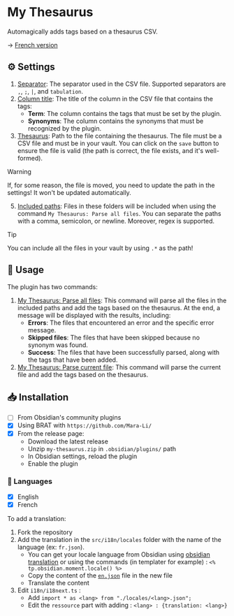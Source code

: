 # My Thesaurus  

Automagically adds tags based on a thesaurus CSV.  

-> [French version](./README.fr.md)

## ⚙️ Settings  

1. <ins>Separator</ins>: The separator used in the CSV file. Supported separators are `,`, `;`, `|`, and `tabulation`.  
2. <ins>Column title</ins>: The title of the column in the CSV file that contains the tags:  
    - **Term**: The column contains the tags that must be set by the plugin.  
    - **Synonyms**: The column contains the synonyms that must be recognized by the plugin.  
3. <ins>Thesaurus</ins>: Path to the file containing the thesaurus. The file must be a CSV file and must be in your vault. You can click on the `save` button to ensure the file is valid (the path is correct, the file exists, and it's well-formed).  

> [!WARNING]  
> If, for some reason, the file is moved, you need to update the path in the settings! It won't be updated automatically.  

5. <u>Included paths</u>: Files in these folders will be included when using the command `My Thesaurus: Parse all files`. You can separate the paths with a comma, semicolon, or newline. Moreover, regex is supported.  

> [!TIP]  
> You can include all the files in your vault by using `.*` as the path!  

## 📝 Usage  

The plugin has two commands:  

1. <ins>My Thesaurus: Parse all files</ins>: This command will parse all the files in the included paths and add the tags based on the thesaurus. At the end, a message will be displayed with the results, including:  
    - **Errors**: The files that encountered an error and the specific error message.  
    - **Skipped files**: The files that have been skipped because no synonym was found.  
    - **Success**: The files that have been successfully parsed, along with the tags that have been added.  
2. <ins>My Thesaurus: Parse current file</ins>: This command will parse the current file and add the tags based on the thesaurus.  

## 📥 Installation

- [ ] From Obsidian's community plugins
- [x] Using BRAT with `https://github.com/Mara-Li/`
- [x] From the release page: 
    - Download the latest release
    - Unzip `my-thesaurus.zip` in `.obsidian/plugins/` path
    - In Obsidian settings, reload the plugin
    - Enable the plugin


### 🎼 Languages

- [x] English
- [x] French

To add a translation:
1. Fork the repository
2. Add the translation in the `src/i18n/locales` folder with the name of the language (ex: `fr.json`). 
    - You can get your locale language from Obsidian using [obsidian translation](https://github.com/obsidianmd/obsidian-translations) or using the commands (in templater for example) : `<% tp.obsidian.moment.locale() %>`
    - Copy the content of the [`en.json`](./src/i18n/locales/en.json) file in the new file
    - Translate the content
3. Edit `i18n/i18next.ts` :
    - Add `import * as <lang> from "./locales/<lang>.json";`
    - Edit the `ressource` part with adding : `<lang> : {translation: <lang>}`

